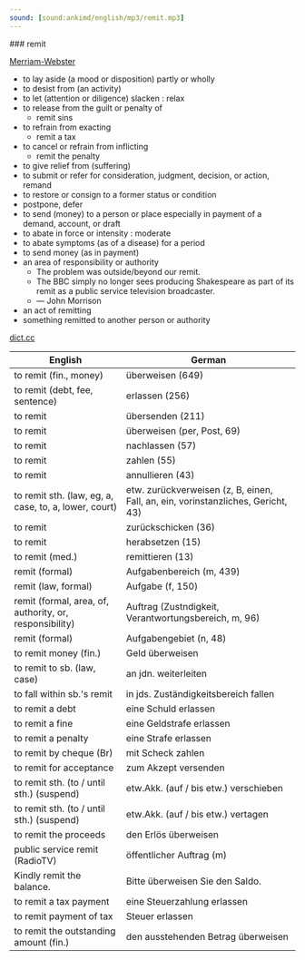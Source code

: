 ```yaml
---
sound: [sound:ankimd/english/mp3/remit.mp3]
---
```


\### remit

[Merriam-Webster](https://www.merriam-webster.com/dictionary/remit)

- to lay aside (a mood or disposition) partly or wholly
- to desist from (an activity)
- to let (attention or diligence) slacken : relax
- to release from the guilt or penalty of
    - remit sins
- to refrain from exacting
    - remit a tax
- to cancel or refrain from inflicting
    - remit the penalty
- to give relief from (suffering)
- to submit or refer for consideration, judgment, decision, or action, remand
- to restore or consign to a former status or condition
- postpone, defer
- to send (money) to a person or place especially in payment of a demand, account, or draft
- to abate in force or intensity : moderate
- to abate symptoms (as of a disease) for a period
- to send money (as in payment)
- an area of responsibility or authority
    - The problem was outside/beyond our remit.
    - The BBC simply no longer sees producing Shakespeare as part of its remit as a public service television broadcaster.
    - — John Morrison
- an act of remitting
- something remitted to another person or authority

[dict.cc](https://www.dict.cc/remit)

| English        | German       |
| -------------- | ------------ |
| to remit (fin., money) | überweisen (649) |
| to remit (debt, fee, sentence) | erlassen (256) |
| to remit | übersenden (211) |
| to remit | überweisen (per, Post, 69) |
| to remit | nachlassen (57) |
| to remit | zahlen (55) |
| to remit | annullieren (43) |
| to remit sth. (law, eg, a, case, to, a, lower, court) | etw. zurückverweisen (z, B, einen, Fall, an, ein, vorinstanzliches, Gericht, 43) |
| to remit | zurückschicken (36) |
| to remit | herabsetzen (15) |
| to remit (med.) | remittieren (13) |
| remit (formal) | Aufgabenbereich (m, 439) |
| remit (law, formal) | Aufgabe (f, 150) |
| remit (formal, area, of, authority, or, responsibility) | Auftrag (Zustndigkeit, Verantwortungsbereich, m, 96) |
| remit (formal) | Aufgabengebiet (n, 48) |
| to remit money (fin.) | Geld überweisen |
| to remit to sb. (law, case) | an jdn. weiterleiten |
| to fall within sb.'s remit | in jds. Zuständigkeitsbereich fallen |
| to remit a debt | eine Schuld erlassen |
| to remit a fine | eine Geldstrafe erlassen |
| to remit a penalty | eine Strafe erlassen |
| to remit by cheque (Br) | mit Scheck zahlen |
| to remit for acceptance | zum Akzept versenden |
| to remit sth. (to / until sth.) (suspend) | etw.Akk. (auf / bis etw.) verschieben |
| to remit sth. (to / until sth.) (suspend) | etw.Akk. (auf / bis etw.) vertagen |
| to remit the proceeds | den Erlös überweisen |
| public service remit (RadioTV) | öffentlicher Auftrag (m) |
| Kindly remit the balance. | Bitte überweisen Sie den Saldo. |
| to remit a tax payment | eine Steuerzahlung erlassen |
| to remit payment of tax | Steuer erlassen |
| to remit the outstanding amount (fin.) | den ausstehenden Betrag überweisen |
